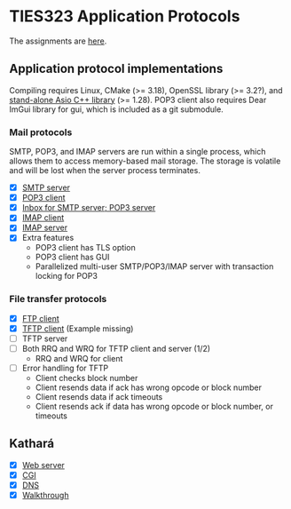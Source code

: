 # TIES323 Application Protocols

The assignments are [here](http://users.jyu.fi/~arjuvi/opetus/ties323/2018/demot.html).

## Application protocol implementations

Compiling requires Linux, CMake (>= 3.18), OpenSSL library (>= 3.2?), and [stand-alone Asio C++ library](https://think-async.com/Asio/) (>= 1.28). POP3 client also requires Dear ImGui library for gui, which is included as a git submodule.

### Mail protocols

SMTP, POP3, and IMAP servers are run within a single process, which allows them to access memory-based mail storage. The storage is volatile and will be lost when the server process terminates. 

- [x] [SMTP server](/protocols/mail/smtp_server)
- [x] [POP3 client](/protocols/mail/pop3_client)
- [x] [Inbox for SMTP server; POP3 server](/protocols/mail/smtp_server)
- [x] [IMAP client](/protocols/mail/imap_client)
- [x] [IMAP server](/protocols/mail/smtp_server)
- [x] Extra features
    - POP3 client has TLS option
    - POP3 client has GUI
    - Parallelized multi-user SMTP/POP3/IMAP server with transaction locking for POP3

### File transfer protocols

- [x] [FTP client](/protocols/ftp/ftp_client)
- [x] [TFTP client](/protocols/ftp/tftp_client) (Example missing)
- [ ] TFTP server
- [ ] Both RRQ and WRQ for TFTP client and server (1/2)
    - RRQ and WRQ for client
- [ ] Error handling for TFTP
    - Client checks block number
    - Client resends data if ack has wrong opcode or block number
    - Client resends data if ack timeouts
    - Client resends ack if data has wrong opcode or block number, or timeouts

## Kathará

- [x] [Web server](/kathara/web_server)
- [x] [CGI](/kathara/cgi)
- [x] [DNS](/kathara/dns)
- [x] [Walkthrough](/kathara/walkthrough)
